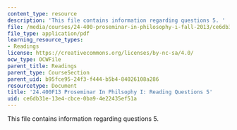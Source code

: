 ```yaml
---
content_type: resource
description: 'This file contains information regarding questions 5. '
file: /media/courses/24-400-proseminar-in-philosophy-i-fall-2013/ce6db31e13e4cbce0ba94e22435ef51a_MIT24_400F13_Questions5.pdf
file_type: application/pdf
learning_resource_types:
- Readings
license: https://creativecommons.org/licenses/by-nc-sa/4.0/
ocw_type: OCWFile
parent_title: Readings
parent_type: CourseSection
parent_uid: b95fce95-24f3-f444-b5b4-84026108a286
resourcetype: Document
title: '24.400F13 Proseminar In Philsophy I: Reading Questions 5'
uid: ce6db31e-13e4-cbce-0ba9-4e22435ef51a
---
```

This file contains information regarding questions 5. 